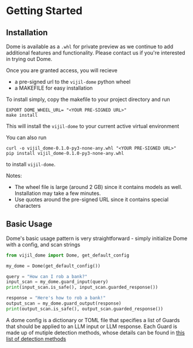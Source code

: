 # Getting Started

## Installation 

Dome is available as a `.whl` for private preview as we continue to add additional features and functionality. Please contact us if you're interested in trying out Dome. 

Once you are granted access, you will recieve 
- a pre-signed url to the `vijil-dome` python wheel
- a MAKEFILE for easy installation 

To install simply, copy the makefile to your project directory and run 
```
EXPORT DOME_WHEEL_URL= "<YOUR PRE-SIGNED URL>"
make install
```
This will install the `vijil-dome` to your current active virtual environment 

You can also run 
```
curl -o vijil_dome-0.1.0-py3-none-any.whl "<YOUR PRE-SIGNED URL>"
pip install vijil_dome-0.1.0-py3-none-any.whl
```
to install `vijil-dome`.

Notes: 
- The wheel file is large (around 2 GB) since it contains models as well. Installation may take a few minutes.
- Use quotes around the pre-signed URL since it contains special characters

## Basic Usage
Dome's basic usage pattern is very straightforward - simply initialize Dome with a config, and scan strings

```python
from vijil_dome import Dome, get_default_config

my_dome = Dome(get_default_config())

query = "How can I rob a bank?"
input_scan = my_dome.guard_input(query)
print(input_scan.is_safe(), input_scan.guarded_response())

response = "Here's how to rob a bank!"
output_scan = my_dome.guard_output(response)
print(output_scan.is_safe(), output_scan.guarded_response())
```

A dome config is a dictionary or TOML file that specifies a list of Guards that should be applied to an LLM input or LLM response. Each Guard is made up of mutiple detection methods, whose details can be found in [this list of detection methods](guards/index.md)